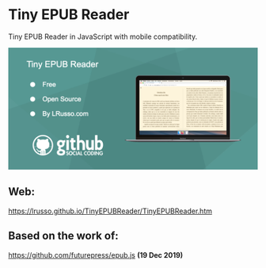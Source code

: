# Tiny EPUB Reader

Tiny EPUB Reader in JavaScript with mobile compatibility.

![alt screenshot](https://raw.githubusercontent.com/lrusso/TinyEPUBReader/master/TinyEPUBReader.png)

## Web:

https://lrusso.github.io/TinyEPUBReader/TinyEPUBReader.htm

## Based on the work of:

https://github.com/futurepress/epub.js **(19 Dec 2019)**
